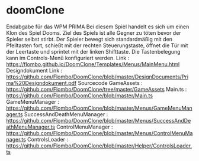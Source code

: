 # doomClone
Endabgabe für das WPM PRIMA
Bei diesem Spiel handelt es sich um einen Klon des Spiel Dooms.
Ziel des Spiels ist alle Gegner zu töten bevor der Spieler selbst stirbt.
Der Spieler bewegt sich standardmäßig mit den Pfeiltasten fort, schießt mit der rechten Steuerungstaste,
öffnet die Tür mit der Leertaste und sprintet mit der linken Shifttaste. Die Tastenbelegung kann im Controls-Menü
konfiguriert werden.
  Link : https://flombo.github.io/DoomClone/Templates/Menus/MainMenu.html
Designdokument
  Link : https://github.com/Flombo/DoomClone/blob/master/DesignDocuments/Prima%20Designdokument.pdf
Sourcecode
  GameAssets : https://github.com/Flombo/DoomClone/tree/master/GameAssets
  Main.ts : https://github.com/Flombo/DoomClone/blob/master/Main.ts
  GameMenuManager : https://github.com/Flombo/DoomClone/blob/master/Menus/GameMenuManager.ts
  SuccessAndDeathMenuManager : https://github.com/Flombo/DoomClone/blob/master/Menus/SuccessAndDeathMenuManager.ts
  ControlMenuManager : https://github.com/Flombo/DoomClone/blob/master/Menus/ControlMenuManager.ts
  ControlsLoader : https://github.com/Flombo/DoomClone/blob/master/Helper/ControlsLoader.ts
